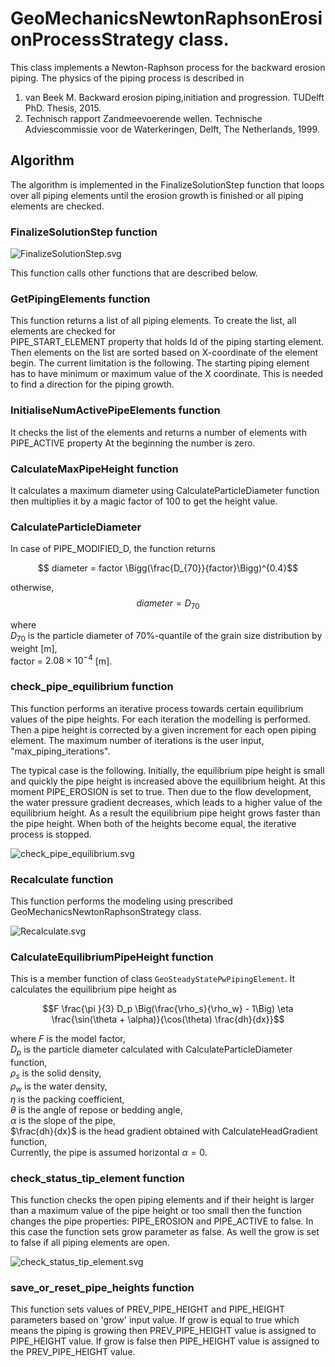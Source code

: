 # GeoMechanicsNewtonRaphsonErosionProcessStrategy class.

This class implements a Newton-Raphson process for the backward erosion piping. The physics of the piping process is
described in

1. van Beek M. Backward erosion piping,initiation and progression. TUDelft PhD. Thesis, 2015.
2. Technisch rapport Zandmeevoerende wellen. Technische Adviescommissie
   voor de Waterkeringen, Delft, The Netherlands, 1999.

## Algorithm

The algorithm is implemented in the FinalizeSolutionStep function that loops over all piping elements until the erosion
growth is finished or all piping elements are checked.

### FinalizeSolutionStep function

![FinalizeSolutionStep.svg](FinalizeSolutionStep.svg)

This function calls other functions that are described below.

### GetPipingElements function

This function returns a list of all piping elements. To create the list, all elements are checked for  
PIPE_START_ELEMENT property that holds Id of the piping starting element.
Then elements on the list are sorted based on X-coordinate of the element begin.
The current limitation is the following. The starting piping element has to have minimum or maximum value of the X
coordinate. This is needed to find a direction for the piping growth.

### InitialiseNumActivePipeElements function

It checks the list of the elements and returns a number of elements with PIPE_ACTIVE property At the beginning the
number is zero.

### CalculateMaxPipeHeight function

It calculates a maximum diameter using CalculateParticleDiameter function then multiplies it by a magic factor of 100 to
get the height value.

### CalculateParticleDiameter

In case of PIPE_MODIFIED_D, the function returns

$$ diameter = factor \Bigg(\frac{D_{70}}{factor}\Bigg)^{0.4}$$

otherwise, $$diameter = D_{70}$$

where \
$D_{70}$ is the particle diameter of 70%-quantile of the grain size distribution by weight [m],\
factor = $2.08\times 10^{-4}$ [m].

### check_pipe_equilibrium function

This function performs an iterative process towards certain equilibrium values of the pipe heights. For each iteration
the modelling is performed. Then a pipe height is corrected by a given increment for each open piping element. The
maximum number of iterations is the user input, "max_piping_iterations".

The typical case is the following. Initially, the equilibrium pipe height is small and quickly the pipe height is
increased above the equilibrium height. At this moment PIPE_EROSION is set to true. Then due to the flow development,
the water pressure gradient decreases, which leads to a higher value of the equilibrium height. As a result the
equilibrium pipe height grows faster than the pipe height. When both of the heights become equal, the iterative process
is stopped.

![check_pipe_equilibrium.svg](check_pipe_equilibrium.svg)

### Recalculate function

This function performs the modeling using prescribed GeoMechanicsNewtonRaphsonStrategy class.

![Recalculate.svg](Recalculate.svg)

### CalculateEquilibriumPipeHeight function

This is a member function of class `GeoSteadyStatePwPipingElement`. It calculates the equilibrium pipe height as

$$F \frac{\pi }{3} D_p \Big(\frac{\rho_s}{\rho_w} - 1\Big) \eta
\frac{\sin(\theta + \alpha)}{\cos(\theta)  \frac{dh}{dx}}$$

where $F$ is the model factor,\
$D_p$ is the particle diameter calculated with CalculateParticleDiameter function,\
$\rho_s$ is the solid density,\
$\rho_w$ is the water density,\
$\eta$ is the packing coefficient,\
$\theta$ is the angle of repose or bedding angle,\
$\alpha$ is the slope of the pipe,\
$\frac{dh}{dx}$ is the head gradient obtained with CalculateHeadGradient function,\
Currently, the pipe is assumed horizontal $\alpha = 0$.

### check_status_tip_element function

This function checks the open piping elements and if their height is larger than a maximum value of the pipe height or
too small then the function changes the pipe properties: PIPE_EROSION and PIPE_ACTIVE to false. In this case the
function sets grow parameter as false. As well the grow is set to false if all piping elements are open.

![check_status_tip_element.svg](check_status_tip_element.svg)

### save_or_reset_pipe_heights function

This function sets values of PREV_PIPE_HEIGHT and PIPE_HEIGHT parameters based on 'grow' input value. If grow is equal
to true which means the piping is growing then PREV_PIPE_HEIGHT value is assigned to PIPE_HEIGHT value. If grow is false
then PIPE_HEIGHT value is assigned to the PREV_PIPE_HEIGHT value.

